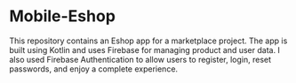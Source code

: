 # Mobile-Eshop
This repository contains an Eshop app for a marketplace project. The app is built using Kotlin and uses Firebase for managing product and user data. I also used Firebase Authentication to allow users to register, login, reset passwords, and enjoy a complete experience.
